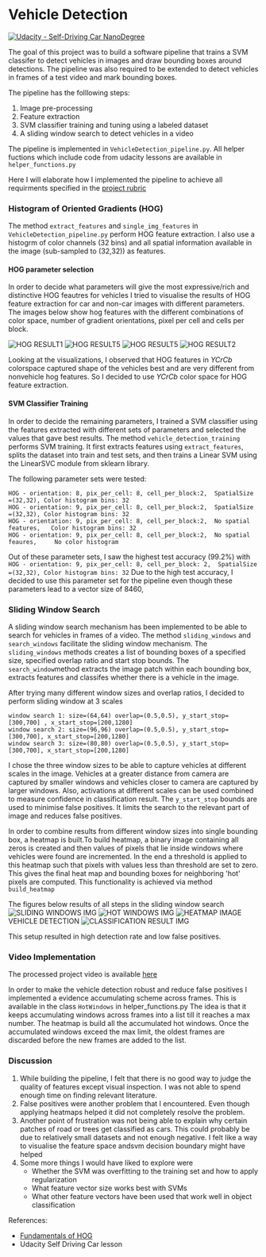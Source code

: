 # Vehicle Detection
[![Udacity - Self-Driving Car NanoDegree](https://s3.amazonaws.com/udacity-sdc/github/shield-carnd.svg)](http://www.udacity.com/drive)


The goal of this project was to build a software pipeline that trains a SVM classifer to detect vehicles in images and draw bounding boxes around detections.  The pipeline was also required to be extended to detect  vehicles in frames of a  test video and mark bounding boxes. 

The pipeline has the folllowing  steps:

1. Image pre-processing
2. Feature extraction
3. SVM classifier training and tuning using a labeled dataset
4. A sliding window search to detect vehicles in a video

The pipeline is implemented in `VehicleDetection_pipeline.py`. All helper fuctions which include code from udacity lessons are available in `helper_functions.py`

Here I will elaborate how I implemented the pipeline to achieve all requirments specified in the [project rubric](https://review.udacity.com/#!/rubrics/513/view) 

### Histogram of Oriented Gradients (HOG)
The method `extract_features` and `single_img_features` in `VehicleDetection_pipeline.py` perform HOG feature extraction. I also use a histogrm of color channels (32 bins) and all spatial information available in the image (sub-sampled to (32,32)) as features.

#### HOG parameter selection
In order to decide what parameters will give the most expressive/rich and distinctive HOG feautres for vehicles I tried to visualise the results of HOG feature extraction for car and non-car images with different parameters.
The images below show hog features with the different combinations of color space, number of gradient orientations, pixel per cell and cells per block.

![HOG RESULT1](output_images/HOG_image1.png)
![HOG RESULT5](output_images/HOG_image8.png)
![HOG RESULT5](output_images/HOG_image9.png)
![HOG RESULT2](output_images/HOG_image7.png)

Looking at the visualizations, I observed that HOG features in _YCrCb_ colorspace captured shape of the vehicles best and are very different from nonvehicle hog features. So I decided to use _YCrCb_ color space for HOG feature extraction. 
#### SVM Classifier Training
 In order to decide the remaining parameters, I trained a SVM classifier using the features extracted with different sets of parameters and selected the values that gave best results. The method `vehicle_detection_training` performs SVM training. It first extracts features using `extract_features`, splits the dataset into train and test sets, and then trains a Linear SVM using the LinearSVC module from sklearn library.
 
 The following parameter sets were tested:
 ```
HOG - orientation: 8, pix_per_cell: 8, cell_per_block:2,  SpatialSize =(32,32), Color histogram bins: 32
HOG - orientation: 9, pix_per_cell: 8, cell_per_block:2,  SpatialSize =(32,32), Color histogram bins: 32
HOG - orientation: 9, pix_per_cell: 8, cell_per_block:2,  No spatial features,   Color histogram bins: 32
HOG - orientation: 9, pix_per_cell: 8, cell_per_block:2,  No spatial feaures,     No color histogram
 ```
Out of these parameter sets, I saw the highest test accuracy (99.2%) with ` HOG - orientation: 9, pix_per_cell: 8, cell_per_block: 2,  SpatialSize =(32,32), Color histogram bins: 32` 
Due to the high test accuracy, I decided to use this parameter set for the pipeline even though these parameters lead to a vector  size of 8460, 
 

### Sliding Window Search
A sliding window search mechanism has been implemented to be able to search for vehicles in frames of a video. The method `sliding_windows` and `search_windows` facilitate the sliding window mechanism. The `sliding_windows` methods creates a list of bounding boxes of a specified size, specified overlap ratio and start stop bounds. The `search_window`method extracts the image patch within each bounding box, extracts features and classifes whether there is a vehicle in the image.

After trying many different window sizes and overlap ratios, I decided to perform sliding window at 3 scales 
```
window search 1: size=(64,64) overlap=(0.5,0.5), y_start_stop=[300,700] , x_start_stop=[200,1280]
window search 2: size=(96,96) overlap=(0.5,0.5), y_start_stop=[300,700], x_start_stop=[200,1280]
window search 3: size=(80,80) overlap=(0.5,0.5), y_start_stop=[300,700], x_start_stop=[200,1280]
```

I chose the three window sizes to be able to capture vehicles at different scales in the image. Vehicles at a greater distance from camera are captured by smaller windows and vehicles closer to camera are captured by larger windows. Also, activations at different scales can be used combined to measure confidence in classification result. The `y_start_stop` bounds are used to minimise false positives. It limits the search to the relevant part of image and reduces false positives.

In order to combine results from different window sizes into single bounding box, a heatmap is built.To build heatmap, a binary image containing all zeros is created and then values of  pixels that lie inside windows where vehicles were found are  incremented. In the end a threshold is applied to this heatmap such that pixels with values less than threshold are set to zero. This gives the final heat map and bounding boxes for neighboring 'hot' pixels are computed. This functionality is achieved via method `build_heatmap`

The figures below results of all steps in the sliding window search
![SLIDING WINDOWS IMG](output_images/sliding_windows.png )
![HOT WINDOWS IMG](output_images/hot_windows.png)
![HEATMAP IMAGE](output_images/heatmap_results.png)
VEHICLE DETECTION
![CLASSIFICATION RESULT IMG]( output_images/test_image_results.png "test result")

This setup resulted in high detection rate and low false positives. 

### Video Implementation
The processed project video is available [here](output_video/outproject_video_final.mp4)

In order to make the vehicle detection robust and reduce false positives I implemented a evidence accumulating scheme across frames. This is available in the class `HotWindows` in helper_functions.py
The idea is that it keeps accumulating windows across frames into a list till it reaches a max number. The heatmap is build all the accumulated hot windows. Once the accumulated windows exceed the max limit, the oldest frames are discarded before the new frames are added to the list.

### Discussion
1. While building the pipeline, I felt that there is no good way to judge the quality of features except visual inspection. I was not able to spend enough time on finding relevant literature.
2. False positives were another problem that I encountered. Even though applying heatmaps helped it did not completely resolve the problem. 
3. Another point of frustration was not being able to explain why certain patches of road or trees get classified as cars. This could probably be due to relatively small datasets and not enough negative. I felt like a way to visualise the feature space andsvm decision boundary might have helped
4. Some  more things I would have liked to explore were
	* Whether the SVM was overfitting to the training set and how to apply regularization
	* What feature vector size works best with SVMs 
	* What other feature vectors have been used that work well in object classification
	

References:
* [Fundamentals of HOG](https://www.learnopencv.com/histogram-of-oriented-gradients/) 
* Udacity Self Driving Car lesson
